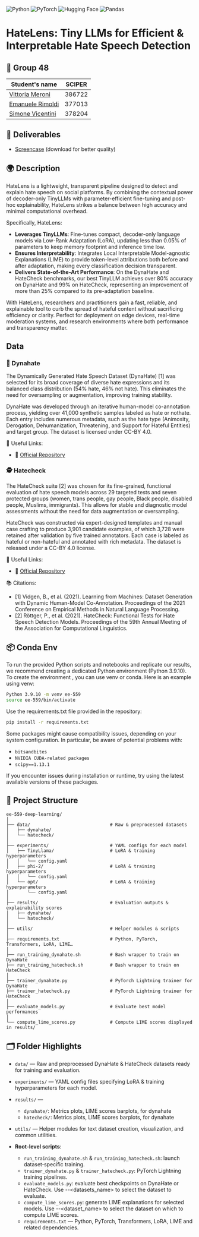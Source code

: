 ![Python](https://img.shields.io/badge/python-3670A0?style=for-the-badge&logo=python&logoColor=ffdd54)
![PyTorch](https://img.shields.io/badge/pytorch-%EE4C2C?style=for-the-badge&logo=pytorch&logoColor=white)
![Hugging Face](https://img.shields.io/badge/Hugging%20Face-FF6A00?style=for-the-badge&logo=huggingface&logoColor=white)
![Pandas](https://img.shields.io/badge/pandas-%23150458?style=for-the-badge&logo=pandas&logoColor=white)



# HateLens: Tiny LLMs for Efficient & Interpretable Hate Speech Detection

## 👥 Group 48
| Student's name | SCIPER |
| -------------- | ------ |
| [Vittoria Meroni](https://github.com/vittoriameroni) | 386722 |
| [Emanuele Rimoldi](https://github.com/EmaRimoldi) | 377013 |
| [Simone Vicentini](https://github.com/SimoVice/) | 378204 |

## 📄 Deliverables
- [Screencase](https://drive.google.com/file/d/1CwCQC62-vEC8ymORb9-4itADhIKu_CwO/view?usp=sharing) (download for better quality)

## 🌍 Description

HateLens is a lightweight, transparent pipeline designed to detect and explain hate speech on social platforms. By combining the contextual power of decoder-only TinyLLMs with parameter-efficient fine-tuning and post-hoc explainability, HateLens strikes a balance between high accuracy and minimal computational overhead.

Specifically, HateLens:

- **Leverages TinyLLMs**: Fine-tunes compact, decoder-only language models via Low-Rank Adaptation (LoRA), updating less than 0.05% of parameters to keep memory footprint and inference time low.
- **Ensures Interpretability**: Integrates Local Interpretable Model-agnostic Explanations (LIME) to provide token-level attributions both before and after adaptation, making every classification decision transparent.
- **Delivers State-of-the-Art Performance**: On the DynaHate and HateCheck benchmarks, our best TinyLLM achieves over 80% accuracy on DynaHate and 99% on HateCheck, representing an improvement of more than 25% compared to its pre-adaptation baseline.

With HateLens, researchers and practitioners gain a fast, reliable, and explainable tool to curb the spread of hateful content without sacrificing efficiency or clarity. Perfect for deployment on edge devices, real-time moderation systems, and research environments where both performance and transparency matter.  

## Data

### 🧐 Dynahate

The Dynamically Generated Hate Speech Dataset (DynaHate) [1] was selected for its broad coverage of diverse hate expressions and its balanced class distribution (54% hate, 46% not hate). This eliminates the need for oversampling or augmentation, improving training stability.

DynaHate was developed through an iterative human-model co-annotation process, yielding over 41,000 synthetic samples labeled as hate or nothate. Each entry includes numerous metadata, such as the hate type (Animosity, Derogation, Dehumanization, Threatening, and Support for Hateful Entities) and target group. The dataset is licensed under CC-BY 4.0.


🔗 Useful Links:
- 📄 [Official Repository](https://github.com/bvidgen/Dynamically-Generated-Hate-Speech-Dataset)
  
### 🕵️ Hatecheck

The HateCheck suite [2] was chosen for its fine-grained, functional evaluation of hate speech models across 29 targeted tests and seven protected groups (women, trans people, gay people, Black people, disabled people, Muslims, immigrants). This allows for stable and diagnostic model assessments without the need for data augmentation or oversampling.

HateCheck was constructed via expert-designed templates and manual case crafting to produce 3,901 candidate examples, of which 3,728 were retained after validation by five trained annotators. Each case is labeled as hateful or non-hateful and annotated with rich metadata. The dataset is released under a CC-BY 4.0 license.

🔗 Useful Links:
- 📄 [Official Repository](https://github.com/paul-rottger/hatecheck-data)


📚 Citations:
- [1] Vidgen, B., et al. (2021). Learning from Machines: Dataset Generation with Dynamic Human-Model Co-Annotation. Proceedings of the 2021 Conference on Empirical Methods in Natural Language Processing.
- [2] Röttger, P., et al. (2021). HateCheck: Functional Tests for Hate Speech Detection Models. Proceedings of the 59th Annual Meeting of the Association for Computational Linguistics.

## 📦 Conda Env

To run the provided Python scripts and notebooks and replicate our results, we recommend creating a dedicated Python environment (Python 3.9.10). To create the environment , you can use venv or conda. 
Here is an example using venv:

```bash
Python 3.9.10 -m venv ee-559
source ee-559/bin/activate 
```

Use the requirements.txt file provided in the repository:

```bash
pip install -r requirements.txt
```
Some packages might cause compatibility issues, depending on your system configuration. In particular, be aware of potential problems with:
-  `bitsandbites`
-  `NVIDIA CUDA-related packages`
-  `scipy==1.13.1`

If you encounter issues during installation or runtime, try using the latest available versions of these packages.



## 🧱 Project Structure

```text
ee-559-deep-learning/
│
├── data/                              # Raw & preprocessed datasets
│   ├── dynahate/
│   └── hatecheck/
│
├── experiments/                       # YAML configs for each model
│   ├── TinyLlama/                     # LoRA & training hyperparameters
│   │   └── config.yaml
│   ├── phi-2/                         # LoRA & training hyperparameters
│   │   └── config.yaml
│   └── opt/                           # LoRA & training hyperparameters
│       └── config.yaml
│
├── results/                           # Evaluation outputs & explainability scores
│   ├── dynahate/                  
│   └── hatecheck/
│
├── utils/                             # Helper modules & scripts
│               
├── requirements.txt                   # Python, PyTorch, Transformers, LoRA, LIME…
│
├── run_training_dynahate.sh           # Bash wrapper to train on DynaHate
├── run_training_hatecheck.sh          # Bash wrapper to train on HateCheck
│
├── trainer_dynahate.py                # PyTorch Lightning trainer for DynaHate
├── trainer_hatecheck.py               # PyTorch Lightning trainer for HateCheck
│
├── evaluate_models.py                 # Evaluate best model performances
│
└── compute_lime_scores.py             # Compute LIME scores displayed in results/      

```

## 🗂️ Folder Highlights

- `data/` — Raw and preprocessed DynaHate & HateCheck datasets ready for training and evaluation.  
- `experiments/` — YAML config files specifying LoRA & training hyperparameters for each model.  
- `results/` —  
  - `dynahate/`: Metrics plots, LIME scores barplots, for dynahate  
  - `hatecheck/`: Metrics plots, LIME scores barplots, for dynahate  
- `utils/` — Helper modules for text dataset creation, visualization, and common utilities.  

- **Root‐level scripts**:  
  - `run_training_dynahate.sh` & `run_training_hatecheck.sh`: launch dataset‐specific training.  
  - `trainer_dynahate.py` & `trainer_hatecheck.py`: PyTorch Lightning training pipelines.  
  - `evaluate_models.py`: evaluate best checkpoints on DynaHate or HateCheck. Use --<datasets_name> to select the dataset to evaluate.  
  - `compute_lime_scores.py`: generate LIME explanations for selected models. Use --<dataset_name> to select the dataset on which to compute LIME scores.
  - `requirements.txt` — Python, PyTorch, Transformers, LoRA, LIME and related dependencies.  

